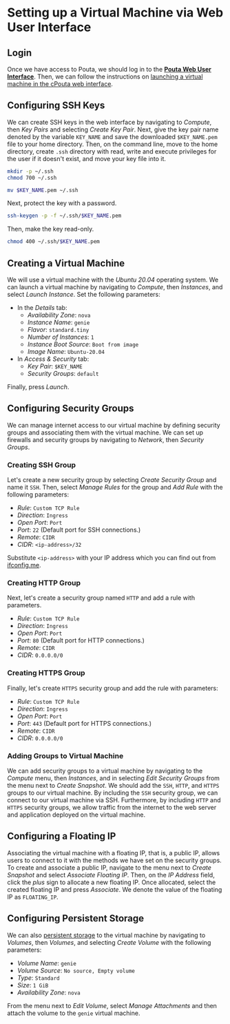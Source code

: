 # Setting up a Virtual Machine via Web User Interface
## Login
Once we have access to Pouta, we should log in to the [**Pouta Web User Interface**](https://pouta.csc.fi). Then, we can follow the instructions on [launching a virtual machine in the cPouta web interface](https://docs.csc.fi/cloud/pouta/launch-vm-from-web-gui/).


## Configuring SSH Keys
We can create SSH keys in the web interface by navigating to *Compute*, then *Key Pairs* and selecting *Create Key Pair*. Next, give the key pair name denoted by the variable `KEY_NAME` and save the downloaded `$KEY_NAME.pem` file to your home directory. Then, on the command line, move to the home directory, create `.ssh` directory with read, write and execute privileges for the user if it doesn't exist, and move your key file into it.

```bash
mkdir -p ~/.ssh
chmod 700 ~/.ssh
```

```bash
mv $KEY_NAME.pem ~/.ssh
```

Next, protect the key with a password.

```bash
ssh-keygen -p -f ~/.ssh/$KEY_NAME.pem
```

Then, make the key read-only.

```bash
chmod 400 ~/.ssh/$KEY_NAME.pem
```


## Creating a Virtual Machine
We will use a virtual machine with the *Ubuntu 20.04* operating system. We can launch a virtual machine by navigating to *Compute*, then *Instances*, and select *Launch Instance*. Set the following parameters:

- In the *Details* tab:
  - *Availability Zone*: `nova`
  - *Instance Name*: `genie`
  - *Flavor*: `standard.tiny`
  - *Number of Instances*: `1`
  - *Instance Boot Source*: `Boot from image`
  - *Image Name*: `Ubuntu-20.04`
- In *Access & Security* tab:
  - *Key Pair*: `$KEY_NAME`
  - *Security Groups*: `default`

Finally, press *Launch*.


## Configuring Security Groups
We can manage internet access to our virtual machine by defining security groups and associating them with the virtual machine. We can set up firewalls and security groups by navigating to *Network*, then *Security Groups*.

### Creating SSH Group
Let's create a new security group by selecting *Create Security Group* and name it `SSH`. Then, select *Manage Rules* for the group and *Add Rule* with the following parameters:

- *Rule*: `Custom TCP Rule`
- *Direction*: `Ingress`
- *Open Port*: `Port`
- *Port*: `22` (Default port for SSH connections.)
- *Remote*: `CIDR`
- *CIDR*: `<ip-address>/32`

Substitute `<ip-address>` with your IP address which you can find out from [ifconfig.me](https://ifconfig.me/).

### Creating HTTP Group
Next, let's create a security group named `HTTP` and add a rule with parameters.

- *Rule*: `Custom TCP Rule`
- *Direction*: `Ingress`
- *Open Port*: `Port`
- *Port*: `80` (Default port for HTTP connections.)
- *Remote*: `CIDR`
- *CIDR*: `0.0.0.0/0`

### Creating HTTPS Group
Finally, let's create `HTTPS` security group and add the rule with parameters:

- *Rule*: `Custom TCP Rule`
- *Direction*: `Ingress`
- *Open Port*: `Port`
- *Port*: `443` (Default port for HTTPS connections.)
- *Remote*: `CIDR`
- *CIDR*: `0.0.0.0/0`

### Adding Groups to Virtual Machine
We can add security groups to a virtual machine by navigating to the *Compute* menu, then *Instances*, and in selecting *Edit Security Groups* from the menu next to *Create Snapshot*. We should add the `SSH`, `HTTP`, and `HTTPS` groups to our virtual machine. By including the `SSH` security group, we can connect to our virtual machine via SSH. Furthermore, by including `HTTP` and `HTTPS` security groups, we allow traffic from the internet to the web server and application deployed on the virtual machine.


## Configuring a Floating IP
Associating the virtual machine with a floating IP, that is, a public IP, allows users to connect to it with the methods we have set on the security groups. To create and associate a public IP, navigate to the menu next to *Create Snapshot* and select *Associate Floating IP*. Then, on the *IP Address* field, click the *plus* sign to allocate a new floating IP. Once allocated, select the created floating IP and press *Associate*. We denote the value of the floating IP as `FLOATING_IP`.


## Configuring Persistent Storage
We can also [persistent storage](https://docs.csc.fi/cloud/pouta/persistent-volumes/) to the virtual machine by navigating to *Volumes*, then *Volumes*, and selecting *Create Volume* with the following parameters:

- *Volume Name*: `genie`
- *Volume Source*: `No source, Empty volume`
- *Type*: `Standard`
- *Size*: `1 GiB`
- *Availability Zone*: `nova`

From the menu next to *Edit Volume*, select *Manage Attachments* and then attach the volume to the `genie` virtual machine.
